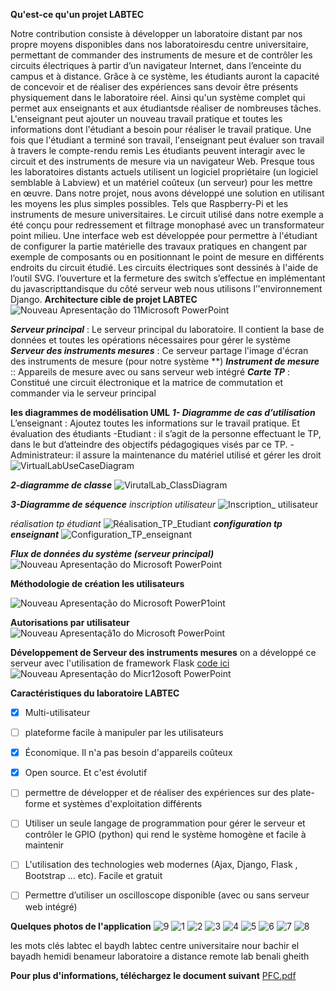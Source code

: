 **Qu'est-ce qu'un projet LABTEC**

Notre contribution consiste à développer un laboratoire distant par nos propre moyens
disponibles dans nos laboratoiresdu centre universitaire, permettant de commander des
instruments de mesure et de contrôler les circuits électriques à partir d’un navigateur
Internet, dans l’enceinte du campus et à distance. Grâce à ce système, les étudiants auront
la capacité de concevoir et de réaliser des expériences sans devoir être présents
physiquement dans le laboratoire réel. Ainsi qu'un système complet qui permet aux
enseignants et aux étudiantsde réaliser de nombreuses tâches. L'enseignant peut ajouter un
nouveau travail pratique et toutes les informations dont l'étudiant a besoin pour réaliser le
travail pratique.
Une fois que l'étudiant a terminé son travail, l'enseignant peut évaluer son travail à
travers le compte-rendu remis
Les étudiants peuvent interagir avec le circuit et des instruments de mesure via un
navigateur Web.
Presque tous les laboratoires distants actuels utilisent un logiciel propriétaire (un logiciel
semblable à Labview) et un matériel coûteux (un serveur) pour les mettre en œuvre.
Dans notre projet, nous avons développé une solution en utilisant les moyens les plus
simples possibles. Tels que Raspberry-Pi et les instruments de mesure universitaires. Le
circuit utilisé dans notre exemple a été conçu pour redressement et filtrage monophasé
avec un transformateur point milieu.
Une interface web est développée pour permettre à l'étudiant de configurer la partie
matérielle des travaux pratiques en changent par exemple de composants ou en
positionnant le point de mesure en différents endroits du circuit étudié. Les circuits
électriques sont dessinés à l'aide de l’outil SVG. l’ouverture et la fermeture des switch
s’effectue en implémentant du javascripttandisque du côté serveur web nous utilisons
l’'environnement Django.
**Architecture cible de projet LABTEC**
![Nouveau Apresentação do 11Microsoft PowerPoint](https://user-images.githubusercontent.com/39880129/100521084-c2a4ad80-31a1-11eb-8f35-db685817729e.jpg)

**_Serveur principal_** : Le serveur principal du laboratoire. Il contient la base de données et toutes les opérations nécessaires pour gérer le système
_**Serveur des instruments mesures**_ : Ce serveur partage l'image d'écran des instruments de mesure (pour notre système **)
 _**Instrument de mesure**_ :: Appareils de mesure avec ou sans serveur web intégré
_**Carte TP**_ :  Constitué une circuit électronique et la matrice de commutation et commander via le serveur principal

 **les diagrammes de modélisation UML**
**_1- Diagramme de cas d’utilisation_**
L’enseignant : Ajoutez toutes les informations sur le travail pratique. Et évaluation des étudiants
-Etudiant : il s’agit de la personne effectuant le TP, dans le but d’atteindre des objectifs pédagogiques visés par ce TP.
-Administrateur: il assure la maintenance du matériel utilisé et gérer les droit
![VirtualLabUseCaseDiagram](https://user-images.githubusercontent.com/39880129/100521662-4c09af00-31a5-11eb-81ea-bef15b0b1903.png)

**_2-diagramme de classe_**
![VirutalLab_ClassDiagram](https://user-images.githubusercontent.com/39880129/100521719-8bd09680-31a5-11eb-94fe-602caa32fb01.png)

_**3-Diagramme de séquence**_
_inscription utilisateur_
![Inscription_ utilisateur](https://user-images.githubusercontent.com/39880129/100521746-b4589080-31a5-11eb-9c1b-5a4efada6920.jpg)


_réalisation tp étudiant_
![Réalisation_TP_Etudiant](https://user-images.githubusercontent.com/39880129/100521755-d0f4c880-31a5-11eb-9924-5e139df38607.jpg)
_**configuration tp enseignant**_
![Configuration_TP_enseignant](https://user-images.githubusercontent.com/39880129/100521766-f08bf100-31a5-11eb-9622-87783287b517.jpg)

_****_Flux de données du système  (serveur principal)_****_
![Nouveau Apresentação do Microsoft PowerPoint](https://user-images.githubusercontent.com/39880129/100521215-802fa080-31a2-11eb-9d7b-1ace0ed3f44d.jpg)

**Méthodologie de  création les utilisateurs**

![Nouveau Apresentação do Microsoft PowerP1oint](https://user-images.githubusercontent.com/39880129/100521276-cedd3a80-31a2-11eb-858a-f6b7f803bc37.jpg)

**Autorisations par utilisateur**
![Nouveau Apresentaçã1o do Microsoft PowerPoint](https://user-images.githubusercontent.com/39880129/100521294-051aba00-31a3-11eb-8958-052f640f3aab.jpg)

**Développement de Serveur des instruments mesures**
on a  développé ce serveur avec  l'utilisation de framework  Flask 
[code ici 
](https://github.com/hemid32/flask_labo)
![Nouveau Apresentação do Micr12osoft PowerPoint](https://user-images.githubusercontent.com/39880129/100521404-be798f80-31a3-11eb-871f-22e567217c09.jpg)

**Caractéristiques du laboratoire LABTEC**

- [x]  Multi-utilisateur

- [ ] plateforme facile  à manipuler par les utilisateurs

- [x] Économique. Il n'a pas besoin d'appareils coûteux

- [x] Open source. Et c'est évolutif

- [ ] permettre de développer et de réaliser des expériences sur des plate-forme et systèmes d'exploitation différents

- [ ]  Utiliser un seule langage de programmation pour gérer le serveur et contrôler le GPIO  (python) qui rend le système homogène et facile à maintenir

- [ ] L'utilisation des technologies web modernes (Ajax, Django, Flask ,  Bootstrap ... etc). Facile et gratuit

- [ ] Permettre d’utiliser un oscilloscope disponible (avec ou sans serveur web intégré)



**Quelques photos de l'application**
![9](https://user-images.githubusercontent.com/39880129/95535655-e426bb80-09e0-11eb-9783-c4489680e0f2.png)
![1](https://user-images.githubusercontent.com/39880129/95535668-edb02380-09e0-11eb-81d8-0d1709ae9d5b.png)
![2](https://user-images.githubusercontent.com/39880129/95535677-f143aa80-09e0-11eb-8979-c6a0be37e680.jpg)
![3](https://user-images.githubusercontent.com/39880129/95535684-f4d73180-09e0-11eb-88be-9cab5c361255.jpg)
![4](https://user-images.githubusercontent.com/39880129/95535692-f86ab880-09e0-11eb-9e26-4450928de2e8.jpg)
![5](https://user-images.githubusercontent.com/39880129/95535710-04ef1100-09e1-11eb-8a65-13700db472d0.png)
![6](https://user-images.githubusercontent.com/39880129/95535712-07516b00-09e1-11eb-8b9e-e3c1510a02ce.jpg)
![7](https://user-images.githubusercontent.com/39880129/95535722-0e787900-09e1-11eb-9652-7f988a5735ae.png)
![8](https://user-images.githubusercontent.com/39880129/95535725-120c0000-09e1-11eb-9e35-dfe0e70f9d21.png)

les mots clés
labtec
el baydh labtec 
centre universitaire nour bachir el bayadh
hemidi benameur 
 laboratoire a distance
remote lab
benali gheith 

**Pour plus d'informations, téléchargez le document suivant**
[PFC.pdf](https://github.com/hemid32/django_labo/files/5352182/PFC.pdf)

